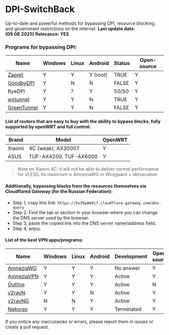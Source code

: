 # DPI-SwitchBack
Up-to-date and powerful methods for bypassing DPI, resource blocking, and government restrictions on the internet.
**Last update date: (09.08.2025)**
**Relevance: YES**
### Programs for bypassing DPI:

| Name                                                       | Windows | Linux | Android  | Status | Open-source |
| ---------------------------------------------------------- | ------- | ----- | -------- | ------ | ----------- |
| [Zapret](https://github.com/bol-van/zapret)                | Y       | Y     | Y (root) | TRUE   | Y           |
| [GoodbyDPI](https://github.com/ValdikSS/GoodbyeDPI)        | Y       | N     | N        | FALSE  | Y           |
| ByeDPI                                                     | Y       | ?     | Y        | 50/50  | Y           |
| [wstunnel](https://github.com/erebe/wstunnel)              | Y       | Y     | N        | TRUE   | Y           |
| [GreenTunnel](https://github.com/SadeghHayeri/GreenTunnel) | Y       | Y     | N        | FALSE  | Y           |
#### List of routers that are easy to buy with the ability to bypass blocks, fully supported by openWRT and full control:

| Brand  | Model                  | OpenWRT |
| ------ | ---------------------- | ------- |
| Xiaomi | 4C (weak), AX3000T     | Y       |
| ASUS   | TUF-AX4200, TUF-AX6000 | Y       |
> Note on Xiaomi 4C: it will not be able to deliver normal performance for VLESS. Its maximum is AmneziaWG or Wireguard + obfuscation.
#### Additionally, bypassing blocks from the resources themselves via Cloudflared Gateway (for the Russian Federation):
-  Step 1, copy this link: `https://5u35p8m9i7.cloudflare-gateway.com/dns-query`
-  Step 2: Find the tab or section in your browser where you can change the DNS server used by the browser.
-  Step 3, paste the copied link into the DNS server name/address field.
-  Step 4, enjoy.
#### List of the best VPN apps/programs:

| Name                                         | Windows | Linux | Android | Development | Open-source |
| -------------------------------------------- | ------- | ----- | ------- | ----------- | ----------- |
| [AmneziaWG](https://github.com/amnezia-vpn)  | Y       | Y     | Y       | No answer   | Y           |
| [AmneziaVPN](https://github.com/amnezia-vpn) | Y       | Y     | Y       | Active      | Y           |
| [Outline]()                                  | Y       | Y     | Y       | Active      | N           |
| [v2rayN]()                                   | Y       | Y     | N       | Active      | Y           |
| [v2rayNG]()                                  | N       | N     | Y       | Active      | Y           |
| [Nekoray]()                                  | Y       | Y     | Y       | Terminated  | Y           |
If you notice any inaccuracies or errors, please report them in issues or create a pull request.
